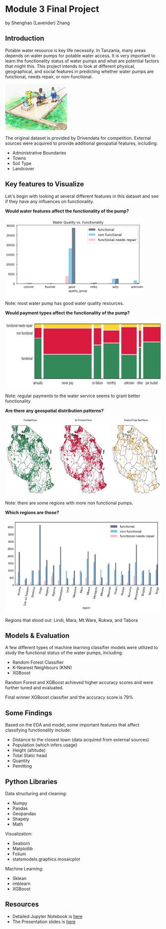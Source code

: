 
# Module 3 Final Project

by Shenghao (Lavender) Zhang

## Introduction

Potable water resource is key life necessity. In Tanzania, many areas depends on water pumps for potable water access. It is very important to learn the functionality status of water pumps and what are potential factors that might this. This project intends to look at different physical, geographical, and social features in predicting whether water pumps are functional, needs repair, or non-functional. 

<img src = 'https://github.com/lavsz/Mod3_Tanzania_Pump_Functionality_Prediction/blob/master/Digital_Arts/Water_pump_with_seat_and_easy_access_(Tanzania)_(5600883227).jpg' width="200" height="150">

The original dataset is provided by Drivendata for competition. External sources were acquired to provide additional geospatial features, including: 
- Administrative Boundaries
- Towns
- Soil Type
- Landcover


## Key features to Visualize

Let's begin with looking at several different features in this dataset and see if they have any influences on functionality. 

**Would water features affect the functionality of the pump?**

<img src = 'https://github.com/lavsz/Mod3_Tanzania_Pump_Functionality_Prediction/blob/master/Digital_Arts/Screen%20Shot%202021-04-15%20at%205.49.28%20PM.png' width="450" height="250">

Note: most water pump has good water quality resources. 

**Would payment types affect the functionality of the pump?**

<img src = 'https://github.com/lavsz/Mod3_Tanzania_Pump_Functionality_Prediction/blob/master/Digital_Arts/Screen%20Shot%202021-04-15%20at%205.42.19%20PM.png' width="720" height="220">

Note: regular payments to the water service seems to grant better functionality

**Are there any geospatial distribution patterns?**

<img src = 'https://github.com/lavsz/Mod3_Tanzania_Pump_Functionality_Prediction/blob/master/Digital_Arts/Screen%20Shot%202021-04-15%20at%205.55.03%20PM.png' width="650" height="250">

Note: there are some regions with more non functional pumps. 

**Which regions are those?**

<img src = 'https://github.com/lavsz/Mod3_Tanzania_Pump_Functionality_Prediction/blob/master/Digital_Arts/Screen%20Shot%202021-04-15%20at%206.08.35%20PM.png'
width="600" height="300">

Regions that stood out: Lindi, Mara, Mt.Wara, Rukwa, and Tabora

## Models & Evaluation
A few different types of machine learning classifier models were utilized to study the functional status of the water pumps, including:
- Random Forest Classifier
- K-Nearest Neighbours (KNN)
- XGBoost

Random Forest and XGBoost achieved higher accuracy scores and were further tuned and evaluated. 

Final winner XGBoost classifier and the accuracy score is 79%

## Some Findings

Based on the EDA and model, some important features that affect classifying functionality include:
- Distance to the closest town (data acquired from external sources)
- Population (which infers usage)
- Height (altitude)
- Total Static head 
- Quantity
- Pemitting

## Python Libraries 
Data structuring and cleaning:
- Numpy
- Pandas
- Geopandas
- Shapely
- Math

Visualization:
- Seaborn
- Matplotlib
- Folium
- statsmodels.graphics.mosaicplot

Machine Learning:
- Sklean
- imblearn
- XGBoost

## Resources
- Detailed Jupyter Notebook is [here](https://github.com/lavsz/Module3_Final_Project/blob/master/EDA_MODEL_master.ipynb)
- The Presentation slides is [here](https://github.com/lavsz/Module3_Final_Project/blob/master/Tanzania%20Water%20Pump.pdf)
